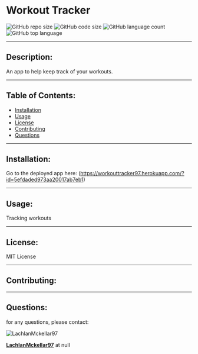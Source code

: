 # Workout Tracker
  ![GitHub repo size](https://img.shields.io/github/repo-size/LachlanMckellar97/WorkoutTracker?style=for-the-badge) ![GitHub code size](https://img.shields.io/github/languages/code-size/LachlanMckellar97/WorkoutTracker?color=gold&style=for-the-badge) ![GitHub language count](https://img.shields.io/github/languages/count/LachlanMckellar97/WorkoutTracker?color=green&style=for-the-badge) ![GitHub top language](https://img.shields.io/github/languages/top/LachlanMckellar97/WorkoutTracker?color=red&style=for-the-badge)

  ---

## Description:
An app to help keep track of your workouts.

---

## Table of Contents:
* [Installation](#installation)
* [Usage](#usage)
* [License](#license)
* [Contributing](#contributing)
* [Questions](#questions)

---

## Installation:
Go to the deployed app here: (https://workouttracker97.herokuapp.com/?id=5efdaded973aa20017ab7eb1)

---
## Usage:
Tracking workouts

---

## License:
MIT License

---

## Contributing:


---

## Questions: 
for any questions, please contact:

![LachlanMckellar97](https://avatars0.githubusercontent.com/u/60289567?v=4) 

__[LachlanMckellar97](https://github.com/LachlanMckellar97)__ at null